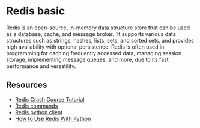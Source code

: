 # Redis basic
Redis is an open-source, in-memory data structure store that can be used as a database, cache, and message broker. `It supports various data structures such as strings, hashes, lists, sets, and sorted sets, and provides high availability with optional persistence. Redis is often used in programming for caching frequently accessed data, managing session storage, implementing message queues, and more, due to its fast performance and versatility.
## Resources
- [Redis Crash Course Tutorial](https://www.youtube.com/watch?v=Hbt56gFj998)
- [Redis commands](https://redis.io/commands/)
- [Redis python client](https://redis-py.readthedocs.io/en/stable/)
- [How to Use Redis With Python](https://realpython.com/python-redis/)
